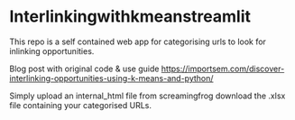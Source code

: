 # Interlinkingwithkmeanstreamlit
This repo is a self contained web app for categorising urls to look for inlinking opportunities. 

Blog post with original code & use guide https://importsem.com/discover-interlinking-opportunities-using-k-means-and-python/

Simply upload an internal_html file from screamingfrog download the .xlsx file containing your categorised URLs.
